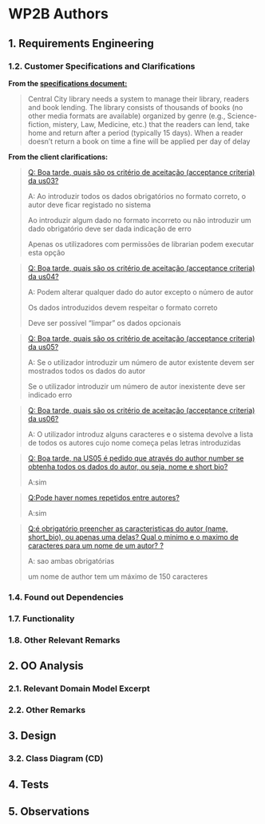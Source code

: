 # WP2B Authors
## 1. Requirements Engineering


### 1.2. Customer Specifications and Clarifications

**From the [specifications document:](https://moodle.isep.ipp.pt/pluginfile.php/372607/mod_resource/content/0/PSOFT_LETI_assignment_2023-2024.pdf)**
>Central City library needs a system to manage their library, readers and book lending. The library consists
of thousands of books (no other media formats are available) organized by genre (e.g., Science-fiction,
mistery, Law, Medicine, etc.) that the readers can lend, take home and return after a period (typically 15
days). When a reader doesn’t return a book on time a fine will be applied per day of delay

**From the client clarifications:**

>[Q: Boa tarde, quais são os critério de aceitação (acceptance criteria) da us03?](https://moodle.isep.ipp.pt/mod/forum/discuss.php?d=29067)
>
>A: Ao introduzir todos os dados obrigatórios no formato correto, o autor deve ficar registado no sistema
>
>Ao introduzir algum dado no formato incorreto ou não introduzir um dado obrigatório deve ser dada indicação de erro
>
>Apenas os utilizadores com permissões de librarian podem executar esta opção

>[Q: Boa tarde, quais são os critério de aceitação (acceptance criteria) da us04?](https://moodle.isep.ipp.pt/mod/forum/discuss.php?d=29068)
>
>A: Podem alterar qualquer dado do autor excepto o número de autor
>
>Os dados introduzidos devem respeitar o formato correto
>
>Deve ser possível “limpar” os dados opcionais

>[Q: Boa tarde, quais são os critério de aceitação (acceptance criteria) da us05?](https://moodle.isep.ipp.pt/mod/forum/discuss.php?d=29069)
>
>A: Se o utilizador introduzir um número de autor existente devem ser mostrados todos os dados do autor
>
>Se o utilizador introduzir um número de autor inexistente deve ser indicado erro

>[Q: Boa tarde, quais são os critério de aceitação (acceptance criteria) da us06?](https://moodle.isep.ipp.pt/mod/forum/discuss.php?d=29070)
>
>A:  O utilizador introduz alguns caracteres e o sistema devolve a lista de todos os autores cujo nome começa pelas letras introduzidas

>[Q: Boa tarde, na US05 é pedido que através do author number se obtenha todos os dados do autor, ou seja, nome e short bio?
](https://moodle.isep.ipp.pt/mod/forum/discuss.php?d=29089)
>
>A:sim

>[Q:Pode haver nomes repetidos entre autores?](https://moodle.isep.ipp.pt/mod/forum/discuss.php?d=29337#p37151)
>
>A:sim

>[Q:é obrigatório preencher as caracteristicas do autor (name, short_bio), ou apenas uma delas?
Qual o minimo e o maximo de caracteres para um nome de um autor?
?](https://moodle.isep.ipp.pt/mod/forum/discuss.php?d=29333#p37137)
>
>A: sao ambas obrigatórias
>
>um nome de author tem um máximo de 150 caracteres



### 1.4. Found out Dependencies
### 1.7. Functionality
### 1.8. Other Relevant Remarks
## 2. OO Analysis
### 2.1. Relevant Domain Model Excerpt
### 2.2. Other Remarks
## 3. Design
### 3.2. Class Diagram (CD)
## 4. Tests
## 5. Observations
